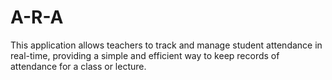 # A-R-A
This application allows teachers to track and manage student attendance in real-time, providing a simple and
efficient way to keep records of attendance for a class or lecture.
